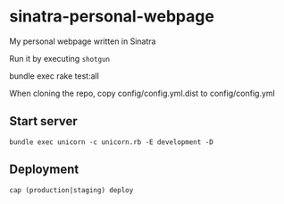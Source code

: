 sinatra-personal-webpage
========================

My personal webpage written in Sinatra

Run it by executing `shotgun`

bundle exec rake test:all

When cloning the repo, copy config/config.yml.dist to config/config.yml

## Start server

`bundle exec unicorn -c unicorn.rb -E development -D`


## Deployment

`cap (production|staging) deploy`
